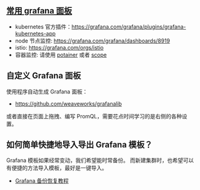 ## [常用 grafana 面板](https://grafana.com/grafana/dashboards)

- kubernetes 官方插件：https://grafana.com/grafana/plugins/grafana-kubernetes-app
- node 节点监控: https://grafana.com/grafana/dashboards/8919
- istio: https://grafana.com/orgs/istio
- 容器监控: 请使用 [potainer](https://github.com/portainer/portainer) 或者 [scope](https://github.com/weaveworks/scope)


## 自定义 Grafana 面板

使用程序自动生成 Grafana 面板：
- https://github.com/weaveworks/grafanalib

或者直接在页面上拖拽、编写 PromQL，需要花点时间学习的是右侧的各种设置。

## 如何简单快捷地导入导出 Grafana 模板？

Grafana 模板如果经常变动，我们希望能时常备份。
而新建集群时，也希望可以有便捷的方法导入模板，最好是一键导入。

- [Grafana 备份恢复教程](https://fuckcloudnative.io/posts/how-to-back-up-all-of-your-grafana-dashboards/)
